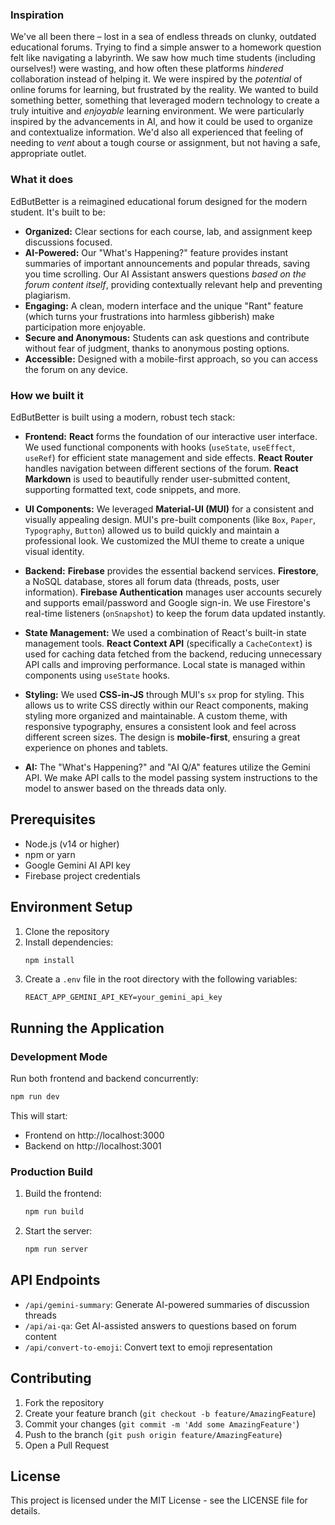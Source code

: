 ### Inspiration

We've all been there – lost in a sea of endless threads on clunky, outdated educational forums.  Trying to find a simple answer to a homework question felt like navigating a labyrinth.  We saw how much time students (including ourselves!) were wasting, and how often these platforms *hindered* collaboration instead of helping it.  We were inspired by the *potential* of online forums for learning, but frustrated by the reality.  We wanted to build something better, something that leveraged modern technology to create a truly intuitive and *enjoyable* learning environment. We were particularly inspired by the advancements in AI, and how it could be used to organize and contextualize information. We'd also all experienced that feeling of needing to *vent* about a tough course or assignment, but not having a safe, appropriate outlet.

### What it does

EdButBetter is a reimagined educational forum designed for the modern student. It's built to be:

*   **Organized:** Clear sections for each course, lab, and assignment keep discussions focused.
*   **AI-Powered:** Our "What's Happening?" feature provides instant summaries of important announcements and popular threads, saving you time scrolling.  Our AI Assistant answers questions *based on the forum content itself*, providing contextually relevant help and preventing plagiarism.
*   **Engaging:** A clean, modern interface and the unique "Rant" feature (which turns your frustrations into harmless gibberish) make participation more enjoyable.
*   **Secure and Anonymous:** Students can ask questions and contribute without fear of judgment, thanks to anonymous posting options.
*   **Accessible:** Designed with a mobile-first approach, so you can access the forum on any device.

### How we built it

EdButBetter is built using a modern, robust tech stack:

*   **Frontend:** **React** forms the foundation of our interactive user interface. We used functional components with hooks (`useState`, `useEffect`, `useRef`) for efficient state management and side effects.  **React Router** handles navigation between different sections of the forum. **React Markdown** is used to beautifully render user-submitted content, supporting formatted text, code snippets, and more.

*   **UI Components:** We leveraged **Material-UI (MUI)** for a consistent and visually appealing design.  MUI's pre-built components (like `Box`, `Paper`, `Typography`, `Button`) allowed us to build quickly and maintain a professional look. We customized the MUI theme to create a unique visual identity.

*   **Backend:** **Firebase** provides the essential backend services.  **Firestore**, a NoSQL database, stores all forum data (threads, posts, user information).  **Firebase Authentication** manages user accounts securely and supports email/password and Google sign-in. We use Firestore's real-time listeners (`onSnapshot`) to keep the forum data updated instantly.

*   **State Management:**  We used a combination of React's built-in state management tools.  **React Context API** (specifically a `CacheContext`) is used for caching data fetched from the backend, reducing unnecessary API calls and improving performance. Local state is managed within components using `useState` hooks.

*   **Styling:**  We used **CSS-in-JS** through MUI's `sx` prop for styling. This allows us to write CSS directly within our React components, making styling more organized and maintainable.  A custom theme, with responsive typography, ensures a consistent look and feel across different screen sizes.  The design is **mobile-first**, ensuring a great experience on phones and tablets.

* **AI:** The "What's Happening?" and "AI Q/A" features utilize the Gemini API. We make API calls to the model passing system instructions to the model to answer based on the threads data only.

## Prerequisites

- Node.js (v14 or higher)
- npm or yarn
- Google Gemini AI API key
- Firebase project credentials

## Environment Setup

1. Clone the repository
2. Install dependencies:
   ```bash
   npm install
   ```
3. Create a `.env` file in the root directory with the following variables:
   ```
   REACT_APP_GEMINI_API_KEY=your_gemini_api_key
   ```

## Running the Application

### Development Mode

Run both frontend and backend concurrently:
```bash
npm run dev
```

This will start:
- Frontend on http://localhost:3000
- Backend on http://localhost:3001

### Production Build

1. Build the frontend:
   ```bash
   npm run build
   ```
2. Start the server:
   ```bash
   npm run server
   ```

## API Endpoints

- `/api/gemini-summary`: Generate AI-powered summaries of discussion threads
- `/api/ai-qa`: Get AI-assisted answers to questions based on forum content
- `/api/convert-to-emoji`: Convert text to emoji representation

## Contributing

1. Fork the repository
2. Create your feature branch (`git checkout -b feature/AmazingFeature`)
3. Commit your changes (`git commit -m 'Add some AmazingFeature'`)
4. Push to the branch (`git push origin feature/AmazingFeature`)
5. Open a Pull Request

## License

This project is licensed under the MIT License - see the LICENSE file for details.
